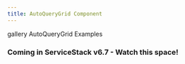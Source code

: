 ```yaml
---
title: AutoQueryGrid Component
---
```


<link rel="stylesheet" href="/css/tailwind-components.css">

<script setup>
</script>

<Breadcrumbs class="mt-4" home-href="/vue/">
  <Breadcrumb href="/vue/gallery/">gallery</Breadcrumb>
  <Breadcrumb>AutoQueryGrid Examples</Breadcrumb>
</Breadcrumbs>

<h3 class="py-16 mt-2 text-3xl font-bold tracking-tight text-gray-900 dark:text-gray-100 sm:text-4xl">
    Coming in ServiceStack v6.7 - Watch this space!
</h3>
